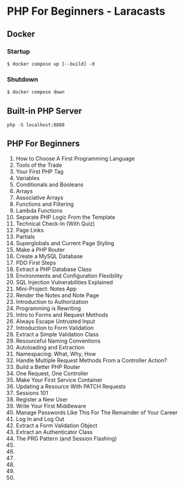 # PHP For Beginners - Laracasts

## Docker

### Startup

`$ docker compose up [--build] -d`

### Shutdown

`$ docker compose down`

## Built-in PHP Server

`php -S localhost:8888`

## PHP For Beginners

1. How to Choose A First Programming Language
2. Tools of the Trade
3. Your First PHP Tag
4. Variables
5. Conditionals and Booleans
6. Arrays
7. Associative Arrays
8. Functions and Filtering
9. Lambda Functions
10. Separate PHP Logic From the Template
11. Technical Check-In (With Quiz)
12. Page Links
13. Partials
14. Superglobals and Current Page Styling
15. Make a PHP Router
16. Create a MySQL Database
17. PDO First Steps
18. Extract a PHP Database Class
19. Environments and Configuration Flexibility
20. SQL Injection Vulnerabilities Explained
21. Mini-Project: Notes App
22. Render the Notes and Note Page
23. Introduction to Authorization
24. Programming is Rewriting
25. Intro to Forms and Request Methods
26. Always Escape Untrusted Input
27. Introduction to Form Validation
28. Extract a Simple Validation Class
29. Resourceful Naming Conventions
30. Autoloading and Extraction
31. Namespacing: What, Why, How
32. Handle Multiple Request Methods From a Controller Action?
33. Build a Better PHP Router
34. One Request, One Controller
35. Make Your First Service Container
36. Updating a Resource With PATCH Requests
37. Sessions 101
38. Register a New User
39. Write Your First Middleware
40. Manage Passwords Like This For The Remainder of Your Career
41. Log In and Log Out
42. Extract a Form Validation Object
43. Extract an Authenticator Class
44. The PRG Pattern (and Session Flashing)
45.
46.
47.
48.
49.
50.

